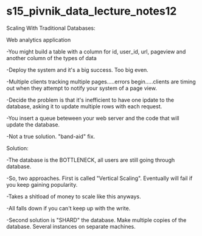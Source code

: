# s15_pivnik_data_lecture_notes12

Scaling With Traditional Databases:

Web analytics application

 -You might build a table with a column for id, user_id, url, pageview and another column of the types of data 

 -Deploy the system and it's a big success. Too big even.

 -Multiple clients tracking multiple pages.....errors begin.....clients are timing out when they attempt to notify your system of a page view. 

 -Decide the problem is that it's inefficient to have one ipdate to the database, asking it to update multiple rows with each request. 

 -You insert a queue beteween your web server and the code that will update the database.
 
 -Not a true solution. "band-aid" fix.
 

Solution:

 -The database is the BOTTLENECK, all users are still going through database.
 
 
 -So, two approaches. First is called "Vertical Scaling". Eventually will fail if you keep gaining popularity.
 
 -Takes a shitload of money to scale like this anyways. 
 
 -All falls down if you can't keep up with the write. 
 
 -Second solution is "SHARD" the database. Make multiple copies of the database. Several instances on separate machines. 
 
 
